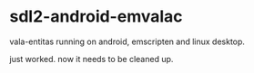 # sdl2-android-emvalac

vala-entitas running on android, emscripten and linux desktop.

just worked. now it needs to be cleaned up.
